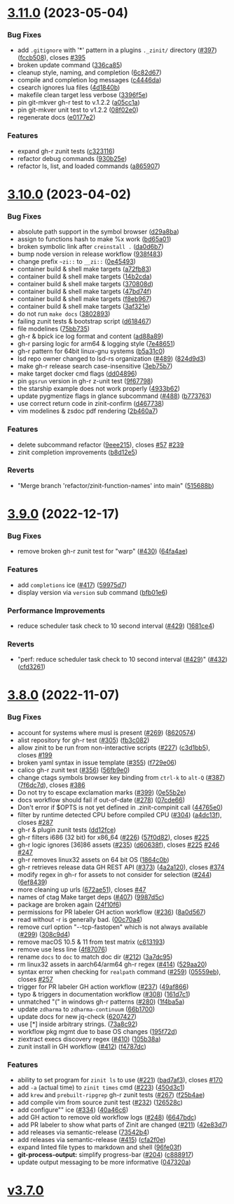 # [3.11.0](https://github.com/zdharma-continuum/zinit/compare/v3.10.0...v3.11.0) (2023-05-04)


### Bug Fixes

* add `.gitignore` with '*' pattern in a plugins `._zinit/` directory ([#397](https://github.com/zdharma-continuum/zinit/issues/397)) ([fccb508](https://github.com/zdharma-continuum/zinit/commit/fccb5080ab4b1df83f01906082eea444f218776f)), closes [#395](https://github.com/zdharma-continuum/zinit/issues/395)
* broken update command ([336ca85](https://github.com/zdharma-continuum/zinit/commit/336ca85ade5d4c5c99bd903610baf9961753192b))
* cleanup style, naming, and completion ([6c82d67](https://github.com/zdharma-continuum/zinit/commit/6c82d6788dec6a60c4c217d03c45c327bc0e59a1))
* compile and completion log messages ([c4446da](https://github.com/zdharma-continuum/zinit/commit/c4446da57e5375f4a89ea94e1e8c04eacfc4e494))
* csearch ignores lua files ([4d1840b](https://github.com/zdharma-continuum/zinit/commit/4d1840b883e86cc46df2050c01bd0731e29023aa))
* makefile clean target less verbose ([3396f5e](https://github.com/zdharma-continuum/zinit/commit/3396f5e3aa1fb81d128d4f34b9ff868011d68981))
* pin git-mkver gh-r test to v.1.2.2 ([a05cc1a](https://github.com/zdharma-continuum/zinit/commit/a05cc1ab59db5b82c5a0f7ee0b6bbef84f0e8b0e))
* pin git-mkver unit test to v1.2.2 ([08f02e0](https://github.com/zdharma-continuum/zinit/commit/08f02e00d0fbc86b10d44d18f5b774c9c00806cc))
* regenerate docs ([e0177e2](https://github.com/zdharma-continuum/zinit/commit/e0177e20382d8336d55bc2637a6f2c515d25ce19))


### Features

* expand gh-r zunit tests ([c323116](https://github.com/zdharma-continuum/zinit/commit/c3231164836c8ca3ca9ebded8d95c31c0a186567))
* refactor debug commands ([930b25e](https://github.com/zdharma-continuum/zinit/commit/930b25ee3c6cc66931eda0030c422fddd69ef9c4))
* refactor ls, list, and loaded commands ([a865907](https://github.com/zdharma-continuum/zinit/commit/a86590762ac2bb5244db5d3cd7d99d32a9dc11fe))

# [3.10.0](https://github.com/zdharma-continuum/zinit/compare/v3.9.0...v3.10.0) (2023-04-02)


### Bug Fixes

* absolute path support in the symbol browser ([d29a8ba](https://github.com/zdharma-continuum/zinit/commit/d29a8ba2b757b936663c16d12e46d3638f44027a))
* assign to functions hash to make %x work ([bd65a01](https://github.com/zdharma-continuum/zinit/commit/bd65a017345ac891b6b14eb5feb4182bc9c74ace))
* broken symbolic link after `creinstall .` ([da0d6b7](https://github.com/zdharma-continuum/zinit/commit/da0d6b712c6466d11165ac9e27a6cd7de856e537))
* bump node version in release workflow ([938f483](https://github.com/zdharma-continuum/zinit/commit/938f48375b20545078b63d6c1dba0a905599afe4))
* change prefix `~zi::` to `__zi::` ([0e45493](https://github.com/zdharma-continuum/zinit/commit/0e45493e36ff350c79c164895bd4718103e2cf7a))
* container build & shell make targets ([a72fb83](https://github.com/zdharma-continuum/zinit/commit/a72fb83f0999a7fa4a26c6e1bb71d6cab3858b4f))
* container build & shell make targets ([14b2cda](https://github.com/zdharma-continuum/zinit/commit/14b2cda0397c343b1bfdc041cba7c4ab216e3803))
* container build & shell make targets ([370808d](https://github.com/zdharma-continuum/zinit/commit/370808dd5186f4b9c8a214e7ef6f4350df243b5b))
* container build & shell make targets ([47bd74f](https://github.com/zdharma-continuum/zinit/commit/47bd74f8a7c74761e9b03943d3c40fc523df585f))
* container build & shell make targets ([f8eb967](https://github.com/zdharma-continuum/zinit/commit/f8eb967b0e98f135b43cb5065aceb8a4f058aa09))
* container build & shell make targets ([3af321e](https://github.com/zdharma-continuum/zinit/commit/3af321e8e4975a07634df08acda383e4cf53e99c))
* do not run `make docs` ([3802893](https://github.com/zdharma-continuum/zinit/commit/3802893c74988fc03bad086601c905a1046a9fc1))
* failing zunit tests & bootstrap script ([d618467](https://github.com/zdharma-continuum/zinit/commit/d618467ff090a6dbfb327ca0a29141d0c9312b24))
* file modelines ([75bb735](https://github.com/zdharma-continuum/zinit/commit/75bb73547ed24ab6d25e1aed03684caebba39f5e))
* gh-r & bpick ice log format and content ([ad88a89](https://github.com/zdharma-continuum/zinit/commit/ad88a890ad25505acb764f9551ee00d5264daa9a))
* gh-r parsing logic for arm64 & logging style ([7e48651](https://github.com/zdharma-continuum/zinit/commit/7e486519d7aad48a8b6009ae5075f0efec2409f9))
* gh-r pattern for 64bit linux-gnu systems ([b5a31c0](https://github.com/zdharma-continuum/zinit/commit/b5a31c07f2bd2d823ce9e99b98228ec68db523bd))
* lsd repo owner changed to lsd-rs organization ([#489](https://github.com/zdharma-continuum/zinit/issues/489)) ([824d9d3](https://github.com/zdharma-continuum/zinit/commit/824d9d36177dac00a81333205e2b3dfbc35cb758))
* make gh-r release search case-insensitive ([3eb75b7](https://github.com/zdharma-continuum/zinit/commit/3eb75b7ee9db4dd01455811cf4ca4539dd07246b))
* make target docker cmd flags ([dd04896](https://github.com/zdharma-continuum/zinit/commit/dd048964491b9a63f4622b591b9a227d5e981408))
* pin `ggsrun` version in gh-r z-unit test ([9f67798](https://github.com/zdharma-continuum/zinit/commit/9f677989e8386469bc2d5dcb0d2cb5d62d489e34))
* the starship example does not work properly ([4933b62](https://github.com/zdharma-continuum/zinit/commit/4933b62f400a1b6b29b82a9ff233911b336a33c5))
* update pygmentize flags in glance subcommand ([#488](https://github.com/zdharma-continuum/zinit/issues/488)) ([b773763](https://github.com/zdharma-continuum/zinit/commit/b773763bdc37d414a5d954ccb00877374177f0ec))
* use correct return code in zinit-confirm ([d467738](https://github.com/zdharma-continuum/zinit/commit/d467738c1b1c834e938b4b4bb6e83cab5bfdc429))
* vim modelines & zsdoc pdf rendering ([2b460a7](https://github.com/zdharma-continuum/zinit/commit/2b460a74f236178cd8d06b55069049381d79256e))


### Features

* delete subcommand refactor ([9eee215](https://github.com/zdharma-continuum/zinit/commit/9eee215e3f8ee7d8404e4e54f8ef57a57a21fde2)), closes [#57](https://github.com/zdharma-continuum/zinit/issues/57) [#239](https://github.com/zdharma-continuum/zinit/issues/239)
* zinit completion improvements ([b8d12e5](https://github.com/zdharma-continuum/zinit/commit/b8d12e555d4cadff7769ef67c5d4c0d403f0b11e))


### Reverts

* "Merge branch 'refactor/zinit-function-names' into main" ([515688b](https://github.com/zdharma-continuum/zinit/commit/515688bc976e793422d21ba9debfdd1a982c611e))

# [3.9.0](https://github.com/zdharma-continuum/zinit/compare/v3.8.0...v3.9.0) (2022-12-17)


### Bug Fixes

* remove broken gh-r zunit test for "warp" ([#430](https://github.com/zdharma-continuum/zinit/issues/430)) ([64fa4ae](https://github.com/zdharma-continuum/zinit/commit/64fa4aef3ae517afe5444b24df9603e9d1a77a55))


### Features

* add `completions` ice ([#417](https://github.com/zdharma-continuum/zinit/issues/417)) ([59975d7](https://github.com/zdharma-continuum/zinit/commit/59975d70d7101651b0bb01f4e22c23db0dae8133))
* display version via `version` sub command ([bfb01e6](https://github.com/zdharma-continuum/zinit/commit/bfb01e65d7b9a98c643f3ee0a92f2df06372f52e))


### Performance Improvements

* reduce scheduler task check to 10 second interval ([#429](https://github.com/zdharma-continuum/zinit/issues/429)) ([1681ce4](https://github.com/zdharma-continuum/zinit/commit/1681ce40ebf98e5bf48b78ac5d6c060c1ecada99))


### Reverts

* "perf: reduce scheduler task check to 10 second interval ([#429](https://github.com/zdharma-continuum/zinit/issues/429))" ([#432](https://github.com/zdharma-continuum/zinit/issues/432)) ([cfd3261](https://github.com/zdharma-continuum/zinit/commit/cfd32618921ce0626a6deadc794da962750a845d))

# [3.8.0](https://github.com/zdharma-continuum/zinit/compare/v3.7.0...v3.8.0) (2022-11-07)


### Bug Fixes

* account for systems where musl is present ([#269](https://github.com/zdharma-continuum/zinit/issues/269)) ([8620574](https://github.com/zdharma-continuum/zinit/commit/8620574a5533695525260fd88df8d249c701217f))
* alist repository for gh-r test ([#305](https://github.com/zdharma-continuum/zinit/issues/305)) ([fb3c082](https://github.com/zdharma-continuum/zinit/commit/fb3c082551ee9f48676c3183d5a4e9e842d3d874))
* allow zinit to be run from non-interactive scripts ([#227](https://github.com/zdharma-continuum/zinit/issues/227)) ([c3d1bb5](https://github.com/zdharma-continuum/zinit/commit/c3d1bb586c77a98566c552358fd9aee084e30da8)), closes [#199](https://github.com/zdharma-continuum/zinit/issues/199)
* broken yaml syntax in issue template ([#355](https://github.com/zdharma-continuum/zinit/issues/355)) ([f729e06](https://github.com/zdharma-continuum/zinit/commit/f729e065db88a5cd0daa8a6f2bd2f8ee0439545a))
* calico gh-r zunit test ([#356](https://github.com/zdharma-continuum/zinit/issues/356)) ([56fb9e0](https://github.com/zdharma-continuum/zinit/commit/56fb9e0b1df21de809a2efc935882b49e9161618))
* change ctags symbols browser key  binding from `ctrl-k` to `alt-Q` ([#387](https://github.com/zdharma-continuum/zinit/issues/387)) ([7f6dc7d](https://github.com/zdharma-continuum/zinit/commit/7f6dc7da6c824b30c0e8e30ae0ecbda5be118e68)), closes [#386](https://github.com/zdharma-continuum/zinit/issues/386)
* Do not try to escape exclamation marks ([#399](https://github.com/zdharma-continuum/zinit/issues/399)) ([0e55b2e](https://github.com/zdharma-continuum/zinit/commit/0e55b2ea673915c462af752ee7d46fff55e6f436))
* docs workflow should fail if out-of-date ([#278](https://github.com/zdharma-continuum/zinit/issues/278)) ([07cde66](https://github.com/zdharma-continuum/zinit/commit/07cde660081c91382ce73b60485839710154c7c6))
* Don't error if $OPTS is not yet defined in .zinit-compinit call ([44765e0](https://github.com/zdharma-continuum/zinit/commit/44765e0bcb8d3f1ee3eb55286e33ad17b8c72a5e))
* filter by runtime detected CPU before compiled CPU ([#304](https://github.com/zdharma-continuum/zinit/issues/304)) ([a4dc13f](https://github.com/zdharma-continuum/zinit/commit/a4dc13f66a65c4fa52953104c13e44a7d7c0a945)), closes [#287](https://github.com/zdharma-continuum/zinit/issues/287)
* gh-r & plugin zunit tests ([dd12fce](https://github.com/zdharma-continuum/zinit/commit/dd12fce3f49db284de7cf18a03ef891cc46bc7cc))
* gh-r filters i686 (32 bit) for x86_64 ([#226](https://github.com/zdharma-continuum/zinit/issues/226)) ([57f0d82](https://github.com/zdharma-continuum/zinit/commit/57f0d82118ed626f04d4b9b8b26de48c9d7e0956)), closes [#225](https://github.com/zdharma-continuum/zinit/issues/225)
* gh-r logic ignores [36]86 assets ([#235](https://github.com/zdharma-continuum/zinit/issues/235)) ([d60638f](https://github.com/zdharma-continuum/zinit/commit/d60638f2217875056a061b3411c4bcc678dce5f6)), closes [#225](https://github.com/zdharma-continuum/zinit/issues/225) [#246](https://github.com/zdharma-continuum/zinit/issues/246) [#247](https://github.com/zdharma-continuum/zinit/issues/247)
* gh-r removes linux32 assets on 64 bit OS ([1864c0b](https://github.com/zdharma-continuum/zinit/commit/1864c0be09faa0e4d9a7c549cafed7d296d7517e))
* gh-r retrieves release data GH REST API  ([#373](https://github.com/zdharma-continuum/zinit/issues/373)) ([4a2a120](https://github.com/zdharma-continuum/zinit/commit/4a2a120b341793b1abaef5f12fbb4808277d8570)), closes [#374](https://github.com/zdharma-continuum/zinit/issues/374)
* modify regex in gh-r for assets to not consider for selection ([#244](https://github.com/zdharma-continuum/zinit/issues/244)) ([6ef8439](https://github.com/zdharma-continuum/zinit/commit/6ef84398b2c92073d88f440dfbfd554cb8e75343))
* more cleaning up urls ([672ae51](https://github.com/zdharma-continuum/zinit/commit/672ae514142b433708ea10486556fe3f0ba54e3e)), closes [#47](https://github.com/zdharma-continuum/zinit/issues/47)
* names of ctag Make target deps ([#407](https://github.com/zdharma-continuum/zinit/issues/407)) ([9987d5c](https://github.com/zdharma-continuum/zinit/commit/9987d5c781d4a95698ed649dc59b11c34006b1c1))
* package are broken again ([24f10f6](https://github.com/zdharma-continuum/zinit/commit/24f10f6367cbab6039bd0c1ca07dd9449bbc3557))
* permissions for PR labeler GH action workflow ([#236](https://github.com/zdharma-continuum/zinit/issues/236)) ([8a0d567](https://github.com/zdharma-continuum/zinit/commit/8a0d5678d1ee0eeed91d2c3a094578a2cd39ba04))
* read without -r is generally bad. ([00c70a4](https://github.com/zdharma-continuum/zinit/commit/00c70a434d50a1591bcdc73185150b2fdce96c77))
* remove curl option "--tcp-fastopen" which is not always available ([#299](https://github.com/zdharma-continuum/zinit/issues/299)) ([308c9d4](https://github.com/zdharma-continuum/zinit/commit/308c9d4cd82f3e41d2ae21ff31fba0dc4a7c6cb5))
* remove macOS 10.5 & 11 from test matrix ([c613193](https://github.com/zdharma-continuum/zinit/commit/c61319378df5b0deae68fc467b9a2449fcf67336))
* remove use less line ([4f87076](https://github.com/zdharma-continuum/zinit/commit/4f870766011d36c871d8afd07afe56733c8de76d))
* rename `docs` to `doc` to match doc dir ([#212](https://github.com/zdharma-continuum/zinit/issues/212)) ([3a7dc95](https://github.com/zdharma-continuum/zinit/commit/3a7dc95f02340fb56693ca0f304e31be8c8a9652))
* rm linux32 assets in aarch64/arm64 gh-r regex ([#414](https://github.com/zdharma-continuum/zinit/issues/414)) ([529aa20](https://github.com/zdharma-continuum/zinit/commit/529aa20f42a249f609b9e8248d6fd00d609a35ce))
* syntax error when checking for `realpath` command  ([#259](https://github.com/zdharma-continuum/zinit/issues/259)) ([05559eb](https://github.com/zdharma-continuum/zinit/commit/05559ebdbcda77622daaf3935d20fdf9b9c09c6c)), closes [#257](https://github.com/zdharma-continuum/zinit/issues/257)
* trigger for PR labeler GH action workflow ([#237](https://github.com/zdharma-continuum/zinit/issues/237)) ([49af866](https://github.com/zdharma-continuum/zinit/commit/49af86688bc8c5882744a679f9c0094e2f4c7fa6))
* typo & triggers in documentation workflow ([#308](https://github.com/zdharma-continuum/zinit/issues/308)) ([161d7c1](https://github.com/zdharma-continuum/zinit/commit/161d7c1ee1fc2bbb43442cd90b48e502bf62603f))
* unmatched "(" in windows gh-r patterns ([#280](https://github.com/zdharma-continuum/zinit/issues/280)) ([1f4ba5a](https://github.com/zdharma-continuum/zinit/commit/1f4ba5ae0ccf928d1914dc3a11d00393e0fd94a8))
* update `zdharma` to `zdharma-continuum` ([66b1700](https://github.com/zdharma-continuum/zinit/commit/66b17007523321f9afee91dbe75b487de5db4fec))
* update docs for new jq-check ([6207427](https://github.com/zdharma-continuum/zinit/commit/62074272563f88a32a701f56f914297930a9da19))
* use [*] inside arbitrary strings. ([73a8c92](https://github.com/zdharma-continuum/zinit/commit/73a8c92d43f57bca514e44b9fed14e941168c61f))
* workflow pkg mgmt due to base OS changes ([195f72d](https://github.com/zdharma-continuum/zinit/commit/195f72d54b80051fc71d1f73909f5dabe6745649))
* ziextract execs discovery regex ([#410](https://github.com/zdharma-continuum/zinit/issues/410)) ([105b38a](https://github.com/zdharma-continuum/zinit/commit/105b38a195e2a67eaba9d7a69bcef7738c57d12d))
* zunit install in GH workflow ([#412](https://github.com/zdharma-continuum/zinit/issues/412)) ([f4787dc](https://github.com/zdharma-continuum/zinit/commit/f4787dcac803ed9055c4032c516dba66737beebf))


### Features

* ability to set program for `zinit ls` to use ([#221](https://github.com/zdharma-continuum/zinit/issues/221)) ([bad7af3](https://github.com/zdharma-continuum/zinit/commit/bad7af3ae2d8aab18feb11a0251987fe3c08c31b)), closes [#170](https://github.com/zdharma-continuum/zinit/issues/170)
* add `-a` (actual time) to `zinit times` cmd ([#223](https://github.com/zdharma-continuum/zinit/issues/223)) ([450d3c1](https://github.com/zdharma-continuum/zinit/commit/450d3c10a8f6728ee8c76bfb99f777658b8d3f35))
* add `krew` and `prebuilt-ripgrep` gh-r zunit tests ([#267](https://github.com/zdharma-continuum/zinit/issues/267)) ([f25b4ae](https://github.com/zdharma-continuum/zinit/commit/f25b4ae2b9951bf0d1306a17ef512a1868211b78))
* add compile vim from source zunit test ([#232](https://github.com/zdharma-continuum/zinit/issues/232)) ([126528c](https://github.com/zdharma-continuum/zinit/commit/126528ccd50e98c0e71f06971ae16aceb571fb97))
* add configure"" ice ([#334](https://github.com/zdharma-continuum/zinit/issues/334)) ([40a46c6](https://github.com/zdharma-continuum/zinit/commit/40a46c6d2250af7e01d91b2f8ec3e01cf392c3d1))
* add GH action to remove old workflow logs ([#248](https://github.com/zdharma-continuum/zinit/issues/248)) ([6647bdc](https://github.com/zdharma-continuum/zinit/commit/6647bdc31c5b82378195ce71055099a7b36734a1))
* add PR labeler to show what parts of Zinit are changed ([#211](https://github.com/zdharma-continuum/zinit/issues/211)) ([42e83d7](https://github.com/zdharma-continuum/zinit/commit/42e83d7f99254c16e408f52848b914f7aa264372))
* add releases via semantic-release ([73542b4](https://github.com/zdharma-continuum/zinit/commit/73542b490981e43adca4a09b64c327fe811d01e1))
* add releases via semantic-release ([#415](https://github.com/zdharma-continuum/zinit/issues/415)) ([cfa2f0e](https://github.com/zdharma-continuum/zinit/commit/cfa2f0ebcd674706d5cb91533cf362f6f4ddd7ee))
* expand linted file types to markdown and shell ([96fe03f](https://github.com/zdharma-continuum/zinit/commit/96fe03f85baf8eae33270a09a5ca82f108f6cc25))
* **git-process-output:** simplify progress-bar ([#204](https://github.com/zdharma-continuum/zinit/issues/204)) ([c888917](https://github.com/zdharma-continuum/zinit/commit/c888917edbafa3772870ad1f320da7a5f169cc6f))
* update output messaging to be more informative ([047320a](https://github.com/zdharma-continuum/zinit/commit/047320a9234be4de8299ff4796e28e2363e77984))

# [v3.7.0](https://github.com/zdharma-continuum/zinit/compare/v3.1...v3.7.0)
